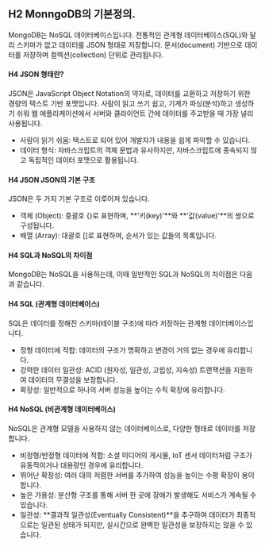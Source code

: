 ## H2 MonngoDB의 기본정의.

MongoDB는 NoSQL 데이터베이스입니다.
전통적인 관계형 데이터베이스(SQL)와 달리 스키마가 없고 데이터를 JSON 형태로 저장합니다. 문서(document) 기반으로 데이터를 저장하며 컬렉션(collection) 단위로 관리됩니다.


#### H4 JSON 형태란?
JSON은 JavaScript Object Notation의 약자로, 데이터를 교환하고 저장하기 위한 경량의 텍스트 기반 포맷입니다. 사람이 읽고 쓰기 쉽고, 기계가 파싱(분석)하고 생성하기 쉬워 웹 애플리케이션에서 서버와 클라이언트 간에 데이터를 주고받을 때 가장 널리 사용됩니다.
- 사람이 읽기 쉬움: 텍스트로 되어 있어 개발자가 내용을 쉽게 파악할 수 있습니다.
- 데이터 형식: 자바스크립트의 객체 문법과 유사하지만, 자바스크립트에 종속되지 않고 독립적인 데이터 포맷으로 활용됩니다.


#### H4 JSON JSON의 기본 구조
JSON은 두 가지 기본 구조로 이루어져 있습니다.
- 객체 (Object): 중괄호 {}로 표현하며, **'키(key)'**와 **'값(value)'**의 쌍으로 구성됩니다.
- 배열 (Array): 대괄호 []로 표현하며, 순서가 있는 값들의 목록입니다.

#### H4 SQL과 NoSQL의 차이점
MongoDB는 NoSQL을 사용하는데, 이때 일반적인 SQL과 NoSQL의 차이점은 다음과 같습니다.


#### H4 SQL (관계형 데이터베이스)
SQL은 데이터를 정해진 스키마(테이블 구조)에 따라 저장하는 관계형 데이터베이스입니다.

- 정형 데이터에 적합: 데이터의 구조가 명확하고 변경이 거의 없는 경우에 유리합니다.
- 강력한 데이터 일관성: ACID (원자성, 일관성, 고립성, 지속성) 트랜잭션을 지원하여 데이터의 무결성을 보장합니다.
- 확장성: 일반적으로 하나의 서버 성능을 높이는 수직 확장에 유리합니다.

#### H4 NoSQL (비관계형 데이터베이스)
NoSQL은 관계형 모델을 사용하지 않는 데이터베이스로, 다양한 형태로 데이터를 저장합니다.

- 비정형/반정형 데이터에 적합: 소셜 미디어의 게시물, IoT 센서 데이터처럼 구조가 유동적이거나 대용량인 경우에 유리합니다.
- 뛰어난 확장성: 여러 대의 저렴한 서버를 추가하여 성능을 높이는 수평 확장이 용이합니다.
- 높은 가용성: 분산형 구조를 통해 서버 한 곳에 장애가 발생해도 서비스가 계속될 수 있습니다.
- 일관성: **결과적 일관성(Eventually Consistent)**을 추구하여 데이터가 최종적으로는 일관된 상태가 되지만, 실시간으로 완벽한 일관성을 보장하지는 않을 수 있습니다.












